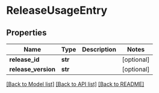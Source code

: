 # ReleaseUsageEntry

## Properties
Name | Type | Description | Notes
------------ | ------------- | ------------- | -------------
**release_id** | **str** |  | [optional] 
**release_version** | **str** |  | [optional] 

[[Back to Model list]](../README.md#documentation-for-models) [[Back to API list]](../README.md#documentation-for-api-endpoints) [[Back to README]](../README.md)

